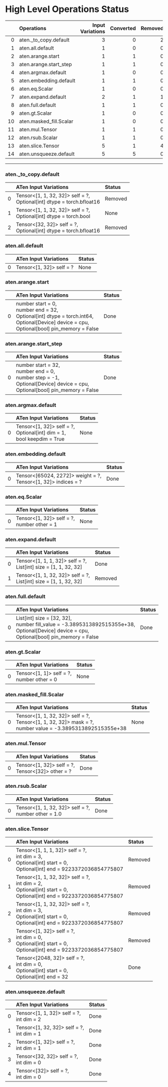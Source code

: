 # High Level Operations Status
|    | Operations              |   Input Variations |   Converted |   Removed |   Fallback | Completed   |   Score |
|---:|:------------------------|-------------------:|------------:|----------:|-----------:|:------------|--------:|
|  0 | aten._to_copy.default   |                  3 |           0 |         2 |          0 | 🚧          |    0.67 |
|  1 | aten.all.default        |                  1 |           0 |         0 |          0 | ✘           |    0    |
|  2 | aten.arange.start       |                  1 |           1 |         0 |          0 | ✅          |    1    |
|  3 | aten.arange.start_step  |                  1 |           1 |         0 |          0 | ✅          |    1    |
|  4 | aten.argmax.default     |                  1 |           0 |         0 |          0 | ✘           |    0    |
|  5 | aten.embedding.default  |                  1 |           1 |         0 |          0 | ✅          |    1    |
|  6 | aten.eq.Scalar          |                  1 |           0 |         0 |          0 | ✘           |    0    |
|  7 | aten.expand.default     |                  2 |           1 |         1 |          0 | ✅          |    1    |
|  8 | aten.full.default       |                  1 |           1 |         0 |          0 | ✅          |    1    |
|  9 | aten.gt.Scalar          |                  1 |           0 |         0 |          0 | ✘           |    0    |
| 10 | aten.masked_fill.Scalar |                  1 |           0 |         0 |          0 | ✘           |    0    |
| 11 | aten.mul.Tensor         |                  1 |           1 |         0 |          0 | ✅          |    1    |
| 12 | aten.rsub.Scalar        |                  1 |           1 |         0 |          0 | ✅          |    1    |
| 13 | aten.slice.Tensor       |                  5 |           1 |         4 |          0 | ✅          |    1    |
| 14 | aten.unsqueeze.default  |                  5 |           5 |         0 |          0 | ✅          |    1    |
***
### aten._to_copy.default
|    | ATen Input Variations                                                    | Status   |
|---:|:-------------------------------------------------------------------------|:---------|
|  0 | Tensor<[1, 1, 32, 32]> self = ?,<br>Optional[int] dtype = torch.bfloat16 | Removed  |
|  1 | Tensor<[1, 1, 32, 32]> self = ?,<br>Optional[int] dtype = torch.bool     | None     |
|  2 | Tensor<[32, 32]> self = ?,<br>Optional[int] dtype = torch.bfloat16       | Removed  |
### aten.all.default
|    | ATen Input Variations    | Status   |
|---:|:-------------------------|:---------|
|  0 | Tensor<[1, 32]> self = ? | None     |
### aten.arange.start
|    | ATen Input Variations                                                                                                                              | Status   |
|---:|:---------------------------------------------------------------------------------------------------------------------------------------------------|:---------|
|  0 | number start = 0,<br>number end = 32,<br>Optional[int] dtype = torch.int64,<br>Optional[Device] device = cpu,<br>Optional[bool] pin_memory = False | Done     |
### aten.arange.start_step
|    | ATen Input Variations                                                                                                             | Status   |
|---:|:----------------------------------------------------------------------------------------------------------------------------------|:---------|
|  0 | number start = 32,<br>number end = 0,<br>number step = -1,<br>Optional[Device] device = cpu,<br>Optional[bool] pin_memory = False | Done     |
### aten.argmax.default
|    | ATen Input Variations                                                      | Status   |
|---:|:---------------------------------------------------------------------------|:---------|
|  0 | Tensor<[1, 32]> self = ?,<br>Optional[int] dim = 1,<br>bool keepdim = True | None     |
### aten.embedding.default
|    | ATen Input Variations                                            | Status   |
|---:|:-----------------------------------------------------------------|:---------|
|  0 | Tensor<[65024, 2272]> weight = ?,<br>Tensor<[1, 32]> indices = ? | Done     |
### aten.eq.Scalar
|    | ATen Input Variations                         | Status   |
|---:|:----------------------------------------------|:---------|
|  0 | Tensor<[1, 32]> self = ?,<br>number other = 1 | None     |
### aten.expand.default
|    | ATen Input Variations                                               | Status   |
|---:|:--------------------------------------------------------------------|:---------|
|  0 | Tensor<[1, 1, 1, 32]> self = ?,<br>List[int] size = [1, 1, 32, 32]  | Done     |
|  1 | Tensor<[1, 1, 32, 32]> self = ?,<br>List[int] size = [1, 1, 32, 32] | Removed  |
### aten.full.default
|    | ATen Input Variations                                                                                                                             | Status   |
|---:|:--------------------------------------------------------------------------------------------------------------------------------------------------|:---------|
|  0 | List[int] size = [32, 32],<br>number fill_value = -3.3895313892515355e+38,<br>Optional[Device] device = cpu,<br>Optional[bool] pin_memory = False | Done     |
### aten.gt.Scalar
|    | ATen Input Variations                        | Status   |
|---:|:---------------------------------------------|:---------|
|  0 | Tensor<[1, 1]> self = ?,<br>number other = 0 | None     |
### aten.masked_fill.Scalar
|    | ATen Input Variations                                                                                          | Status   |
|---:|:---------------------------------------------------------------------------------------------------------------|:---------|
|  0 | Tensor<[1, 1, 32, 32]> self = ?,<br>Tensor<[1, 1, 32, 32]> mask = ?,<br>number value = -3.3895313892515355e+38 | None     |
### aten.mul.Tensor
|    | ATen Input Variations                               | Status   |
|---:|:----------------------------------------------------|:---------|
|  0 | Tensor<[1, 32]> self = ?,<br>Tensor<[32]> other = ? | Done     |
### aten.rsub.Scalar
|    | ATen Input Variations                                  | Status   |
|---:|:-------------------------------------------------------|:---------|
|  0 | Tensor<[1, 1, 32, 32]> self = ?,<br>number other = 1.0 | Done     |
### aten.slice.Tensor
|    | ATen Input Variations                                                                                                   | Status   |
|---:|:------------------------------------------------------------------------------------------------------------------------|:---------|
|  0 | Tensor<[1, 1, 1, 32]> self = ?,<br>int dim = 3,<br>Optional[int] start = 0,<br>Optional[int] end = 9223372036854775807  | Removed  |
|  1 | Tensor<[1, 1, 32, 32]> self = ?,<br>int dim = 2,<br>Optional[int] start = 0,<br>Optional[int] end = 9223372036854775807 | Removed  |
|  2 | Tensor<[1, 1, 32, 32]> self = ?,<br>int dim = 3,<br>Optional[int] start = 0,<br>Optional[int] end = 9223372036854775807 | Removed  |
|  3 | Tensor<[1, 32]> self = ?,<br>int dim = 0,<br>Optional[int] start = 0,<br>Optional[int] end = 9223372036854775807        | Removed  |
|  4 | Tensor<[2048, 32]> self = ?,<br>int dim = 0,<br>Optional[int] start = 0,<br>Optional[int] end = 32                      | Done     |
### aten.unsqueeze.default
|    | ATen Input Variations                        | Status   |
|---:|:---------------------------------------------|:---------|
|  0 | Tensor<[1, 1, 32]> self = ?,<br>int dim = 2  | Done     |
|  1 | Tensor<[1, 32, 32]> self = ?,<br>int dim = 1 | Done     |
|  2 | Tensor<[1, 32]> self = ?,<br>int dim = 1     | Done     |
|  3 | Tensor<[32, 32]> self = ?,<br>int dim = 0    | Done     |
|  4 | Tensor<[32]> self = ?,<br>int dim = 0        | Done     |

